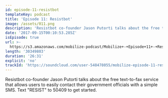 ```yaml
---
id: episode-11-resistbot
templateKey: podcast
title: 'Episode 11: Resistbot'
image: /assets/011.png
description: 'Resistbot co-founder Jason Putorti talks about the free text-to-fax service that allows users to easily contact their government officials with a simple SMS. Text "RESIST" to 50409 to get started.'
date: '2017-09-15T00:10:53.285Z'
isEpisode: true
url: >-
  https://s3.amazonaws.com/mobilize-podcast/Mobilize+-+Episode+11+-+Resistbot.mp3
length: '30349803'
duration: '26:31'
explicit: 'no'
trackId: 'https://soundcloud.com/user-548478055/mobilize-episode-11-resistbot'
---
```

Resistbot co-founder Jason Putorti talks about the free text-to-fax service that allows users to easily contact their government officials with a simple SMS. Text "RESIST" to 50409 to get started.



